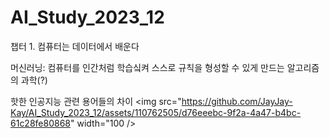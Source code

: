# AI_Study_2023_12

챕터 1. 컴퓨터는 데이터에서 배운다

머신러닝: 컴퓨터를 인간처럼 학습싴켜 스스로 규칙을 형성할 수 있게 만드는 알고리즘의 과학(?)

핫한 인공지능 관련 용어들의 차이
<img src="https://github.com/JayJay-Kay/AI_Study_2023_12/assets/110762505/d76eeebc-9f2a-4a47-b4bc-61c28fe80868" width="100 />

